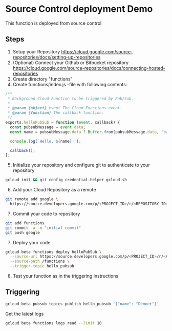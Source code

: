 # Source Control deployment Demo

This function is deployed from source control

## Steps

1. Setup your Repository https://cloud.google.com/source-repositories/docs/setting-up-repositories
2. (Optional) Connect your Github or Bitbucket repository https://cloud.google.com/source-repositories/docs/connecting-hosted-repositories
3. Create directory "functions"
4. Create functions/index.js -file with following contents:

```js
/**
 * Background Cloud Function to be triggered by Pub/Sub.
 *
 * @param {object} event The Cloud Functions event.
 * @param {function} The callback function.
 */
exports.helloPubSub = function (event, callback) {
  const pubsubMessage = event.data;
  const name = pubsubMessage.data ? Buffer.from(pubsubMessage.data, 'base64').toString() : 'World';

  console.log(`Hello, ${name}!`);

  callback();
};
```

5. Initialize your repository and configure git to authenticate to your repository

```sh
gcloud init && git config credential.helper gcloud.sh
```

6. Add your Cloud Repository as a remote

```sh
git remote add google \
  https://source.developers.google.com/p/<PROJECT_ID>/r/<REPOSITORY_ID>
```

7. Commit your code to repository

```sh
git add functions
git commit -a -m "initial commit"
git push google
```

7. Deploy your code

```sh
gcloud beta functions deploy helloPubSub \
  --source-url https://source.developers.google.com/p/<PROJECT_ID>/r/<REPOSITORY_ID> \
  --source-path /functions \
  --trigger-topic hello_pubsub
```

8. Test your function as in the triggering instructions

## Triggering

```sh
gcloud beta pubsub topics publish hello_pubsub '{"name": "Demoer"}'
```

Get the latest logs

```sh
gcloud beta functions logs read --limit 10
```
